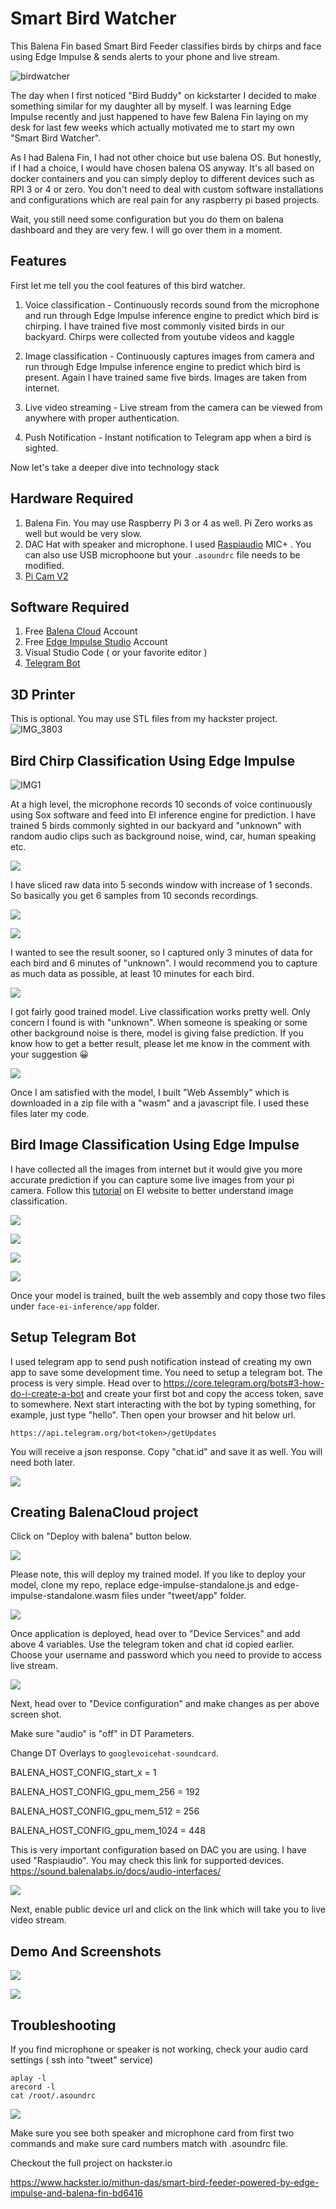 # Smart Bird Watcher

This Balena Fin based Smart Bird Feeder classifies birds by chirps and face using Edge Impulse & sends alerts to your phone and live stream.

![birdwatcher](https://user-images.githubusercontent.com/9275193/103363629-8eb2f580-4a89-11eb-919b-d12f45d013b5.jpg)

The day when I first noticed "Bird Buddy" on kickstarter I decided to make something similar for my daughter all by myself. I was learning Edge Impulse recently and just happened to have few Balena Fin laying on my desk for last few weeks which actually motivated me to start my own "Smart Bird Watcher".

As I had Balena Fin, I had not other choice but use balena OS. But honestly, if I had a choice, I would have chosen balena OS anyway. It's all based on docker containers and you can simply deploy to different devices such as RPI 3 or 4 or zero. You don't need to deal with custom software installations and configurations which are real pain for any raspberry pi based projects.

Wait, you still need some configuration but you do them on balena dashboard and they are very few. I will go over them in a moment.

## Features
First let me tell you the cool features of this bird watcher.

1. Voice classification - Continuously records sound from the microphone and run through Edge Impulse inference engine to predict which bird is chirping. I have trained five most commonly visited birds in our backyard. Chirps were collected from youtube videos and kaggle

2. Image classification - Continuously captures images from camera and run through Edge Impulse inference engine to predict which bird is present. Again I have trained same five birds. Images are taken from internet.

3. Live video streaming - Live stream from the camera can be viewed from anywhere with proper authentication.

4. Push Notification - Instant notification to Telegram app when a bird is sighted.

Now let's take a deeper dive into technology stack

## Hardware Required
1. Balena Fin. You may use Raspberry Pi 3 or 4 as well. Pi Zero works as well but would be very slow.
2. DAC Hat with speaker and microphone. I used [Raspiaudio](https://raspiaudio.com/produit/mic) MIC+ . You can also use USB microphoone but your `.asoundrc` file needs to be modified. 
3. [Pi Cam V2](https://www.amazon.com/Raspberry-Pi-Camera-Module-Megapixel/dp/B01ER2SKFS)

## Software Required
1. Free [Balena Cloud](https://dashboard.balena-cloud.com/) Account 
2. Free [Edge Impulse Studio](https://studio.edgeimpulse.com/) Account
3. Visual Studio Code ( or your favorite editor ) 
4. [Telegram Bot](https://telegram.org/)

## 3D Printer 
This is optional. You may use STL files from my hackster project.
![IMG_3803](https://user-images.githubusercontent.com/9275193/103364208-29f89a80-4a8b-11eb-99f9-a4db6474c0b6.jpg)

## Bird Chirp Classification Using Edge Impulse
![IMG1](https://hackster.imgix.net/uploads/attachments/1236230/0_qgo58objuzppam6q_(1)_8LWY7wN8l1.jpeg?auto=compress%2Cformat&w=740&h=555&fit=max)

At a high level, the microphone records 10 seconds of voice continuously using Sox software and feed into EI inference engine for prediction. I have trained 5 birds commonly sighted in our backyard and "unknown" with random audio clips such as background noise, wind, car, human speaking etc.

![](https://hackster.imgix.net/uploads/attachments/1236231/screen_shot_2020-12-25_at_8_54_21_pm_GSqldygInE.png?auto=compress%2Cformat&w=740&h=555&fit=max)

I have sliced raw data into 5 seconds window with increase of 1 seconds. So basically you get 6 samples from 10 seconds recordings.

![](https://hackster.imgix.net/uploads/attachments/1236234/screen_shot_2020-12-25_at_9_37_35_pm_x0stax4yXG.png?auto=compress%2Cformat&w=740&h=555&fit=max)

![](https://hackster.imgix.net/uploads/attachments/1236235/screen_shot_2020-12-25_at_9_53_25_pm_8gxr1ZEu1N.png?auto=compress%2Cformat&w=740&h=555&fit=max)

I wanted to see the result sooner, so I captured only 3 minutes of data for each bird and 6 minutes of "unknown". I would recommend you to capture as much data as possible, at least 10 minutes for each bird.

![](https://hackster.imgix.net/uploads/attachments/1236236/screen_shot_2020-12-25_at_9_58_32_pm_f3ozmUIsVa.png?auto=compress%2Cformat&w=740&h=555&fit=max)


I got fairly good trained model. Live classification works pretty well. Only concern I found is with "unknown". When someone is speaking or some other background noise is there, model is giving false prediction. If you know how to get a better result, please let me know in the comment with your suggestion 😀

![](https://hackster.imgix.net/uploads/attachments/1236238/screen_shot_2020-12-25_at_10_06_00_pm_BDN5rjhnhu.png?auto=compress%2Cformat&w=740&h=555&fit=max)

Once I am satisfied with the model, I built "Web Assembly" which is downloaded in a zip file with a "wasm" and a javascript file. I used these files later my code.

## Bird Image Classification Using Edge Impulse
I have collected all the images from internet but it would give you more accurate prediction if you can capture some live images from your pi camera. Follow this [tutorial](https://docs.edgeimpulse.com/docs/image-classification) on EI website to better understand image classification.

![](https://hackster.imgix.net/uploads/attachments/1236472/screen_shot_2020-12-26_at_2_15_22_pm_VsIytULlmb.png?auto=compress%2Cformat&w=740&h=555&fit=max)

![](https://hackster.imgix.net/uploads/attachments/1236473/screen_shot_2020-12-26_at_2_23_05_pm_RC5zHxrSd8.png?auto=compress%2Cformat&w=740&h=555&fit=max)

![](https://hackster.imgix.net/uploads/attachments/1236497/screen_shot_2020-12-26_at_3_11_15_pm_IgQL2EjGo2.png?auto=compress%2Cformat&w=740&h=555&fit=max)

![](https://hackster.imgix.net/uploads/attachments/1236498/screen_shot_2020-12-26_at_3_09_32_pm_gAsZUMAzS6.png?auto=compress%2Cformat&w=740&h=555&fit=max)

Once your model is trained, built the web assembly and copy those two files under `face-ei-inference/app` folder.

## Setup Telegram Bot
I used telegram app to send push notification instead of creating my own app to save some development time. You need to setup a telegram bot. The process is very simple. Head over to https://core.telegram.org/bots#3-how-do-i-create-a-bot and create your first bot and copy the access token, save to somewhere. Next start interacting with the bot by typing something, for example, just type "hello". Then open your browser and hit below url.

`https://api.telegram.org/bot<token>/getUpdates`

You will receive a json response. Copy "chat.id" and save it as well. You will need both later.

![](https://hackster.imgix.net/uploads/attachments/1236276/screen_shot_2020-12-25_at_10_47_49_pm_zd6IhbJA1d.png?auto=compress%2Cformat&w=740&h=555&fit=max)

## Creating BalenaCloud project
Click on "Deploy with balena" button below.

[![](https://balena.io/deploy.png)](https://dashboard.balena-cloud.com/deploy)

Please note, this will deploy my trained model. If you like to deploy your model, clone my repo, replace edge-impulse-standalone.js and edge-impulse-standalone.wasm files under "tweet/app" folder.

![](https://hackster.imgix.net/uploads/attachments/1236277/screen_shot_2020-12-25_at_10_53_34_pm_sgQig5r6JM.png?auto=compress%2Cformat&w=740&h=555&fit=max)

Once application is deployed, head over to "Device Services" and add above 4 variables. Use the telegram token and chat id copied earlier. Choose your username and password which you need to provide to access live stream.

![](https://hackster.imgix.net/uploads/attachments/1236283/screen_shot_2020-12-25_at_11_34_31_pm_S7r7mkXZSk.png?auto=compress%2Cformat&w=740&h=555&fit=max)

Next, head over to "Device configuration" and make changes as per above screen shot.

Make sure "audio" is "off" in DT Parameters.

Change DT Overlays to `googlevoicehat-soundcard`.

BALENA_HOST_CONFIG_start_x = 1

BALENA_HOST_CONFIG_gpu_mem_256 = 192

BALENA_HOST_CONFIG_gpu_mem_512 = 256

BALENA_HOST_CONFIG_gpu_mem_1024 = 448

This is very important configuration based on DAC you are using. I have used "Raspiaudio". You may check this link for supported devices. https://sound.balenalabs.io/docs/audio-interfaces/

![](https://hackster.imgix.net/uploads/attachments/1236284/screen_shot_2020-12-25_at_11_46_50_pm_sxOSGAcsGH.png?auto=compress%2Cformat&w=740&h=555&fit=max)

Next, enable public device url and click on the link which will take you to live video stream.

## Demo And Screenshots

![](https://hackster.imgix.net/uploads/attachments/1236515/screen_shot_2020-12-26_at_7_56_42_pm_1TBrQHbvel.png?auto=compress%2Cformat&w=740&h=555&fit=max)

![](https://hackster.imgix.net/uploads/attachments/1236516/screen_shot_2020-12-26_at_7_54_59_pm_nkUZUzfBF9.png?auto=compress%2Cformat&w=740&h=555&fit=max)

## Troubleshooting
If you find microphone or speaker is not working, check your audio card settings ( ssh into "tweet" service)

```
aplay -l
arecord -l
cat /root/.asoundrc
```
![](https://hackster.imgix.net/uploads/attachments/1236290/screen_shot_2020-12-26_at_1_34_30_am_5HDpnll5Cb.png?auto=compress%2Cformat&w=740&h=555&fit=max)



Make sure you see both speaker and microphone card from first two commands and make sure card numbers match with .asoundrc file.

Checkout the full project on hackster.io 

https://www.hackster.io/mithun-das/smart-bird-feeder-powered-by-edge-impulse-and-balena-fin-bd6416
